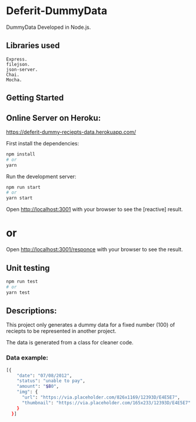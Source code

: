 # Deferit-DummyData

DummyData
Developed in Node.js.

## Libraries used

    Express.
    filejson.
    json-server.
    Chai.
    Mocha.

## Getting Started

## Online Server on Heroku:
https://deferit-dummy-reciepts-data.herokuapp.com/

First install the dependencies:

```bash
npm install
# or
yarn
```

Run the development server:

```bash
npm run start
# or
yarn start
```

Open [http://localhost:3001](http://localhost:3001) with your browser to see the [reactive] result.

# or

Open [http://localhost:3001/responce](http://localhost:3001/responce) with your browser to see the result.

## Unit testing

```bash
npm run test
# or
yarn test
```

## Descriptions:

This project only generates a dummy data for a fixed number (100) of reciepts to be represented in another project.

The data is generated from a class for cleaner code.

### Data example:

```bash
[{
    "date": "07/08/2012",
    "status": "unable to pay",
    "amount": "$80",
    "img": {
      "url": "https://via.placeholder.com/826x1169/12393D/E4E5E7",
      "thumbnail": "https://via.placeholder.com/165x233/12393D/E4E5E7"
    }
  }]
```
